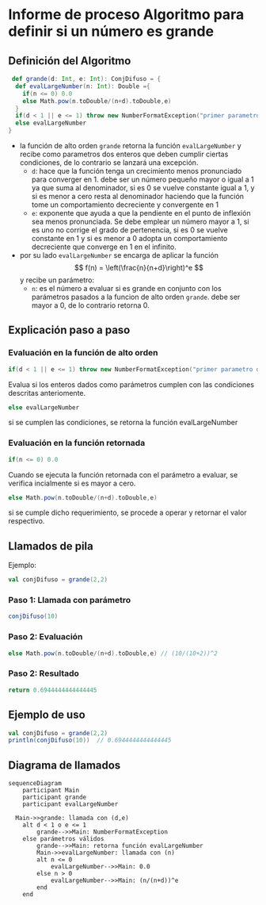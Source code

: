 # Informe de proceso Algoritmo para definir si un número es grande
## Definición del Algoritmo
```Scala
 def grande(d: Int, e: Int): ConjDifuso = {
  def evalLargeNumber(n: Int): Double ={
    if(n <= 0) 0.0
    else Math.pow(n.toDouble/(n+d).toDouble,e)
  }
  if(d < 1 || e <= 1) throw new NumberFormatException("primer parametro debe ser mayor o igual a 1, segundo parametro debe ser mayor a 1")
  else evalLargeNumber
}
```
* la función de alto orden `grande` retorna la función `evalLargeNumber` y recibe como parametros dos enteros que deben cumplir ciertas condiciones, de
lo contrario se lanzará una excepción.
    * `d`: hace que la función tenga un crecimiento menos pronunciado para converger en 1.
        debe ser un número pequeño mayor o igual a 1 ya que suma al denominador, si es 0 se vuelve constante igual a 1,
        y si es menor a cero resta al denominador haciendo que la función tome un comportamiento decreciente y convergente en 1
    * `e`: exponente que ayuda a que la pendiente en el punto de inflexión sea menos pronunciada. 
        Se debe emplear un número mayor a 1, si es uno no corrige el grado de pertenencia, si es 0 se vuelve constante en 1
        y si es menor a 0 adopta un comportamiento decreciente que converge en 1 en el infinito.
* por su lado `evalLargeNumber` se encarga de aplicar la función $$ f(n) = \left(\frac{n}{n+d}\right)^e $$ y recibe un parámetro:
    * `n`: es el número a evaluar si es grande en conjunto con los parámetros pasados a la funcion de alto orden `grande`. debe ser
      mayor a 0, de lo contrario retorna 0.

## Explicación paso a paso

### Evaluación en la función de alto orden

```Scala
if(d < 1 || e <= 1) throw new NumberFormatException("primer parametro debe ser mayor o igual a 1, segundo parametro debe ser mayor a 1")
```
Evalua si los enteros dados como parámetros cumplen con las condiciones descritas anteriomente.

```Scala
else evalLargeNumber
```
si se cumplen las condiciones, se retorna la función evalLargeNumber

### Evaluación en la función retornada
```Scala
if(n <= 0) 0.0
```
Cuando se ejecuta la función retornada con el parámetro a evaluar, se verifica incialmente si es mayor a cero.
```Scala
else Math.pow(n.toDouble/(n+d).toDouble,e)
```
si se cumple dicho requerimiento, se procede a operar y retornar el valor respectivo.

## Llamados de pila 
Ejemplo:
```Scala
val conjDifuso = grande(2,2)
```
### Paso 1: Llamada con parámetro

```Scala
conjDifuso(10)
```
### Paso 2: Evaluación

```Scala
else Math.pow(n.toDouble/(n+d).toDouble,e) // (10/(10+2))^2
```
### Paso 2: Resultado

```Scala
return 0.6944444444444445
```

## Ejemplo de uso

```Scala
val conjDifuso = grande(2,2)
println(conjDifuso(10))  // 0.6944444444444445
```



## Diagrama de llamados

```mermaid
sequenceDiagram
    participant Main
    participant grande
    participant evalLargeNumber

  Main->>grande: llamada con (d,e)
    alt d < 1 o e <= 1
        grande-->>Main: NumberFormatException
    else parámetros válidos
        grande-->>Main: retorna función evalLargeNumber
        Main->>evalLargeNumber: llamada con (n)
        alt n <= 0
            evalLargeNumber-->>Main: 0.0
        else n > 0
            evalLargeNumber-->>Main: (n/(n+d))^e
        end
    end

```


